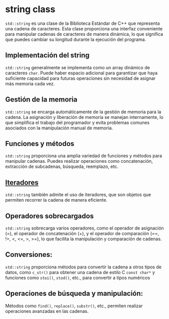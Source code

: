 # string class

`std::string` es una clase de la Biblioteca Estándar de C++ que representa una cadena de caracteres. Esta clase proporciona una interfaz conveniente para manipular cadenas de caracteres de manera dinámica, lo que significa que puedes cambiar su longitud durante la ejecución del programa.

## Implementación del string

`std::string`  generalmente se implementa como un array dinámico de caracteres `char`. Puede haber espacio adicional para garantizar que haya suficiente capacidad para futuras operaciones sin necesidad de asignar más memoria cada vez.

## Gestión de la memoria

`std::string` se encarga automáticamente de la gestión de memoria para la cadena. La asignación y liberación de memoria se manejan internamente, lo que simplifica el trabajo del programador y evita problemas comunes asociados con la manipulación manual de memoria.

## Funciones y métodos

`std::string` proporciona una amplia variedad de funciones y métodos para manipular cadenas. Puedes realizar operaciones como concatenación, extracción de subcadenas, búsqueda, reemplazo, etc.

## [Iteradores](https://nach131.github.io/cpp42projects/guias/cpp_c4/module01/string/iterador)

`std::string` también admite el uso de iteradores, que son objetos que permiten recorrer la cadena de manera eficiente.

## Operadores sobrecargados

`std::string` sobrecarga varios operadores, como el operador de asignación (=), el operador de concatenación (+), y el operador de comparación (==, !=, <, <=, >, >=), lo que facilita la manipulación y comparación de cadenas.

## Conversiones:

`std::string` proporciona métodos para convertir la cadena a otros tipos de datos, como `c_str()` para obtener una cadena de estilo C `const char*` y funciones como `stoi()`, `stod()`, etc., para convertir a tipos numéricos

## Operaciones de búsqueda y manipulación:

Métodos como `find()`, `replace()`, `substr()`, etc., permiten realizar operaciones avanzadas en las cadenas.

